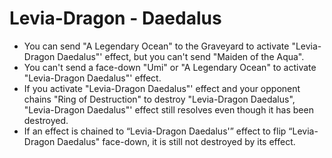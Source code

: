 # Levia-Dragon - Daedalus

*   You can send "A Legendary Ocean" to the Graveyard to activate "Levia-Dragon Daedalus"' effect, but you can't send "Maiden of the Aqua".
*   You can't send a face-down "Umi" or "A Legendary Ocean" to activate "Levia-Dragon Daedalus"' effect.
*   If you activate "Levia-Dragon Daedalus"' effect and your opponent chains "Ring of Destruction" to destroy "Levia-Dragon Daedalus", "Levia-Dragon Daedalus"' effect still resolves even though it has been destroyed.
*   If an effect is chained to “Levia-Dragon Daedalus'” effect to flip “Levia-Dragon Daedalus" face-down, it is still not destroyed by its effect.
